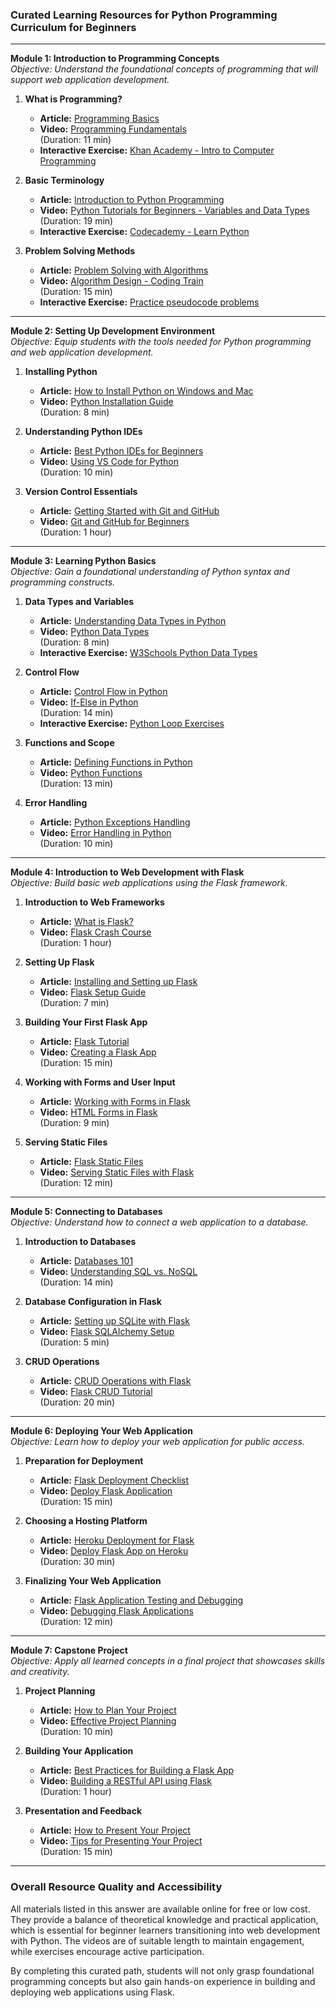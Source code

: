 ### Curated Learning Resources for Python Programming Curriculum for Beginners

---

**Module 1: Introduction to Programming Concepts**  
*Objective: Understand the foundational concepts of programming that will support web application development.*  

1. **What is Programming?**
   - **Article:** [Programming Basics](https://www.codecademy.com/articles/what-is-programming)
   - **Video:** [Programming Fundamentals](https://www.youtube.com/watch?v=Q7IAU1-6t4w)  
   (Duration: 11 min)
   - **Interactive Exercise:** [Khan Academy - Intro to Computer Programming](https://www.khanacademy.org/computing/computer-programming)

2. **Basic Terminology**
   - **Article:** [Introduction to Python Programming](https://realpython.com/python-basics/)
   - **Video:** [Python Tutorials for Beginners - Variables and Data Types](https://www.youtube.com/watch?v=Z1YyJ9dC88o)  
   (Duration: 19 min)
   - **Interactive Exercise:** [Codecademy - Learn Python](https://www.codecademy.com/learn/learn-python-3)

3. **Problem Solving Methods**
   - **Article:** [Problem Solving with Algorithms](https://www.geeksforgeeks.org/fundamentals-of-algorithms/)
   - **Video:** [Algorithm Design - Coding Train](https://www.youtube.com/watch?v=08SmKfFwfZM)  
   (Duration: 15 min)
   - **Interactive Exercise:** [Practice pseudocode problems](https://www.codecademy.com/courses/learn-python-3/lessons/intro-to-pseudocode/exercises/what-is-pseudocode)

---

**Module 2: Setting Up Development Environment**  
*Objective: Equip students with the tools needed for Python programming and web application development.*  

1. **Installing Python**
   - **Article:** [How to Install Python on Windows and Mac](https://realpython.com/installing-python/)
   - **Video:** [Python Installation Guide](https://www.youtube.com/watch?v=YYXdXT2l-Gg)  
   (Duration: 8 min)

2. **Understanding Python IDEs**
   - **Article:** [Best Python IDEs for Beginners](https://www.freecodecamp.org/news/best-python-ide/#ide)
   - **Video:** [Using VS Code for Python](https://www.youtube.com/watch?v=3fW7C2l3wC4)  
   (Duration: 10 min)

3. **Version Control Essentials**
   - **Article:** [Getting Started with Git and GitHub](https://guides.github.com/activities/hello-world/)
   - **Video:** [Git and GitHub for Beginners](https://www.youtube.com/watch?v=RGOj5yH7evk)  
   (Duration: 1 hour)

---

**Module 3: Learning Python Basics**  
*Objective: Gain a foundational understanding of Python syntax and programming constructs.*  

1. **Data Types and Variables**
   - **Article:** [Understanding Data Types in Python](https://www.tutorialspoint.com/python/python_variable_types.htm)
   - **Video:** [Python Data Types](https://www.youtube.com/watch?v=khKv-8q_5i8)  
   (Duration: 8 min)
   - **Interactive Exercise:** [W3Schools Python Data Types](https://www.w3schools.com/python/python_datatypes.asp)

2. **Control Flow**
   - **Article:** [Control Flow in Python](https://realpython.com/python-conditional-statements/)
   - **Video:** [If-Else in Python](https://www.youtube.com/watch?v=6iF8Xb7Z3wQ)  
   (Duration: 14 min)
   - **Interactive Exercise:** [Python Loop Exercises](https://www.w3resource.com/python-exercises/python-for-loop-exercise-1.php)

3. **Functions and Scope**
   - **Article:** [Defining Functions in Python](https://www.learnpython.org/en/Functions)
   - **Video:** [Python Functions](https://www.youtube.com/watch?v=9Os0o3wzS_I)  
   (Duration: 13 min)

4. **Error Handling**
   - **Article:** [Python Exceptions Handling](https://realpython.com/python-exceptions/)
   - **Video:** [Error Handling in Python](https://www.youtube.com/watch?v=NIWwJbo-9_8)  
   (Duration: 10 min)

---

**Module 4: Introduction to Web Development with Flask**  
*Objective: Build basic web applications using the Flask framework.*  

1. **Introduction to Web Frameworks**
   - **Article:** [What is Flask?](https://flask.palletsprojects.com/en/2.0.x/)
   - **Video:** [Flask Crash Course](https://www.youtube.com/watch?v=Z1RJmh_OqeA)  
   (Duration: 1 hour)

2. **Setting Up Flask**
   - **Article:** [Installing and Setting up Flask](https://flask.palletsprojects.com/en/2.0.x/installation/)
   - **Video:** [Flask Setup Guide](https://www.youtube.com/watch?v=1Rl7-E7d3Y8)  
   (Duration: 7 min)

3. **Building Your First Flask App**
   - **Article:** [Flask Tutorial](https://www.digitalocean.com/community/tutorials/how-to-make-a-web-application-using-flask-in-python)
   - **Video:** [Creating a Flask App](https://www.youtube.com/watch?v=PwZ3g3Z8XxA)  
   (Duration: 15 min)

4. **Working with Forms and User Input**
   - **Article:** [Working with Forms in Flask](https://flask.palletsprojects.com/en/2.0.x/patterns/wtforms/)
   - **Video:** [HTML Forms in Flask](https://www.youtube.com/watch?v=4oxXhPfYRwY)  
   (Duration: 9 min)

5. **Serving Static Files**
   - **Article:** [Flask Static Files](https://flask.palletsprojects.com/en/2.0.x/tutorial/static/)
   - **Video:** [Serving Static Files with Flask](https://www.youtube.com/watch?v=Hc5n6U-WSLM)  
   (Duration: 12 min)

---

**Module 5: Connecting to Databases**  
*Objective: Understand how to connect a web application to a database.*  

1. **Introduction to Databases**
   - **Article:** [Databases 101](https://www.freecodecamp.org/news/databases-101-what-are-databases-and-how-do-they-work/)
   - **Video:** [Understanding SQL vs. NoSQL](https://www.youtube.com/watch?v=ztHu1M9F2Wg)  
   (Duration: 14 min)

2. **Database Configuration in Flask**
   - **Article:** [Setting up SQLite with Flask](https://flask.palletsprojects.com/en/2.0.x/patterns/sqlite3/)
   - **Video:** [Flask SQLAlchemy Setup](https://www.youtube.com/watch?v=Z1RJmh_OqeA&t=116s)  
   (Duration: 5 min)

3. **CRUD Operations**
   - **Article:** [CRUD Operations with Flask](https://www.digitalocean.com/community/tutorials/how-to-use-flask-sqlalchemy#implementing-the-crud-operations)
   - **Video:** [Flask CRUD Tutorial](https://www.youtube.com/watch?v=QOe54J-2tM8)  
   (Duration: 20 min)

---

**Module 6: Deploying Your Web Application**  
*Objective: Learn how to deploy your web application for public access.*  

1. **Preparation for Deployment**
   - **Article:** [Flask Deployment Checklist](https://medium.com/@yangxp/flask-deployment-checklist-5de7a8b49192)
   - **Video:** [Deploy Flask Application](https://www.youtube.com/watch?v=-B6Kz4486d4)  
   (Duration: 15 min)

2. **Choosing a Hosting Platform**
   - **Article:** [Heroku Deployment for Flask](https://devcenter.heroku.com/articles/getting-started-with-python)  
   - **Video:** [Deploy Flask App on Heroku](https://www.youtube.com/watch?v=RI_bC8EJNRU)  
   (Duration: 30 min)

3. **Finalizing Your Web Application**
   - **Article:** [Flask Application Testing and Debugging](https://flask.palletsprojects.com/en/2.0.x/testing/)
   - **Video:** [Debugging Flask Applications](https://www.youtube.com/watch?v=blmD0UOdIbM)  
   (Duration: 12 min)

---

**Module 7: Capstone Project**  
*Objective: Apply all learned concepts in a final project that showcases skills and creativity.*  

1. **Project Planning**
   - **Article:** [How to Plan Your Project](https://medium.com/@jaredverso/how-to-plan-a-software-project-as-a-beginner-7d81896f9787)
   - **Video:** [Effective Project Planning](https://www.youtube.com/watch?v=KvT38jV8J7A)  
   (Duration: 10 min)

2. **Building Your Application**
   - **Article:** [Best Practices for Building a Flask App](https://medium.com/@devindramphe.123/building-a-flask-app-for-beginners-11152cd8e86)
   - **Video:** [Building a RESTful API using Flask](https://www.youtube.com/watch?v=Ip8m3bt64eY)  
   (Duration: 1 hour)

3. **Presentation and Feedback**
   - **Article:** [How to Present Your Project](https://www.forbes.com/sites/forbeshumanresourcescouncil/2020/08/03/seven-tips-to-create-a-powerful-project-presentation/)
   - **Video:** [Tips for Presenting Your Project](https://www.youtube.com/watch?v=z2gDg38NRmU)  
   (Duration: 15 min)

---

### Overall Resource Quality and Accessibility

All materials listed in this answer are available online for free or low cost. They provide a balance of theoretical knowledge and practical application, which is essential for beginner learners transitioning into web development with Python. The videos are of suitable length to maintain engagement, while exercises encourage active participation. 

By completing this curated path, students will not only grasp foundational programming concepts but also gain hands-on experience in building and deploying web applications using Flask.
